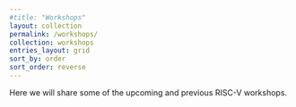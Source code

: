 ```yaml
---
#title: "Workshops"
layout: collection
permalink: /workshops/
collection: workshops
entries_layout: grid
sort_by: order
sort_order: reverse
---
```


Here we will share some of the upcoming and previous RISC-V workshops.
